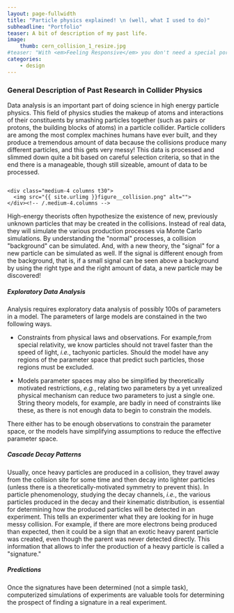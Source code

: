 ```yaml
---
layout: page-fullwidth
title: "Particle physics explained! \n (well, what I used to do)"
subheadline: "Portfolio"
teaser: A bit of description of my past life.
image:
    thumb: cern_collision_1_resize.jpg
#teaser: "With <em>Feeling Responsive</em> you don't need a special portfolio template. Just check out the great possibilities of the <a href='http://foundation.zurb.com/docs/components/grid.html'>foundation grid</a> and experiment with it."
categories:
    - design
---
```


<!-- # Physics -->

### General Description of Past Research in Collider Physics

Data analysis is an important part of doing science in high energy particle physics.
This field of physics studies the makeup of atoms and interactions of their
constituents by smashing particles together (such as pairs or protons, the building blocks of atoms) in a particle collider. Particle colliders are among the most complex machines humans have ever built, and they
produce a tremendous amount of data because the collisions produce many different
particles, and this gets very messy!  This data is processed and slimmed down quite a bit based on careful selection criteria, so that in the end there is a manageable, though still sizeable, amount of data to be processed.

<div class="row">
    <div class="medium-4 columns t30">
    <img src="{{ site.urlimg }}figure__atom.png" alt="">
    </div><!-- /.medium-4.columns -->

    <div class="medium-4 columns t30">
      <img src="{{ site.urlimg }}figure__collision.png" alt="">
    </div><!-- /.medium-4.columns -->

</div>

High-energy theorists often hypothesize the existence of new, previously unknown 
particles that may be created in the collisions.  Instead of real data, they will
simulate the various production processes via Monte Carlo simulations.  By understanding the "normal" processes, a collision "background" can be simulated.  And, with a new theory, the "signal" for a new  particle can be simulated as well.  If the signal is different enough from the background, that is, if a small signal can be seen above a background by using the right type and the right amount of data, a new particle may be discovered!



##### Exploratory Data Analysis

Analysis requires exploratory data analysis of possibly 100s of parameters in
a model.  The parameters of large models are constained in the two
following ways.
  * Constraints from physical laws and observations.  For example,from special relativity, we know particles should not travel faster 
    than the speed of light, *i.e.*, tachyonic particles.  Should the model have any regions of the parameter space that predict such particles, those regions must be excluded.

  * Models parameter spaces may also be simplified by 
    theoretically motivated restrictions, *e.g.*, relating two parameters 
    by a yet unrealized physical mechanism can reduce two parameters to
    just a single one.  String theory models, for example, are badly in need of
    constraints like these, as there is not enough data to begin to 
    constrain the models.

There either has to be enough observations to constrain the 
parameter space, or the models have simplifying assumptions to reduce the 
effective parameter space.

##### Cascade Decay Patterns

Usually, once heavy particles are produced in a collision, they travel away from
the collision site for some time and then decay into lighter 
particles (unless there is a theoretically-motivated symmetry to prevent this).   In
particle phenomenology, studying the decay channels, *i.e.*, the various
particles produced in the decay and their kinematic distribution, is 
essential for determining how the produced particles will be detected
in an experiment.  This tells an experimenter what they are looking for
in huge messy collision.  For example, if there are more electrons being 
produced than expected, then it could be a sign that an exotic heavy parent
particle was created, even though the parent was never detected directly.
This information that allows to infer the production of a heavy 
particle is called a "signature."

##### Predictions

Once the signatures have been determined (not a simple task), computerized 
simulations of experiments are valuable tools for determining the prospect
of finding a signature in a real experiment.

<!-- ## Description of Research in Dark Matter

Through cosmological and particle-physics measurements, the composition of the
visible universe is understood.  It is roughly broken down as 
\begin{itemize}
\item 70\% Dark Energy,

\item 4\% Normal (Baryonic) Matter, and 

\item 25\% Dark Matter (DM).
\end{itemize}
\begin{figure}[htbp]
\centering
\includegraphics[scale=.5]{figure__dark_matter_pie_chart.pdf}
\end{figure}

The last of these, the particle-physics dark matter problem, requires that the DM particle be massive enough to account for the relic dark matter abundance as well as cold enough to allow for structure formation on small scales in the early universe.
 -->

<!--more-->


